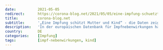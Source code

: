 ```yaml
---
date:          2021-05-05
redirect:      https://corona-blog.net/2021/05/05/eine-impfung-schuetzt-mutter-und-kind-die-daten-zeigen-das-gegenteil/
title:         corona-blog.net
subtitle:      '„Eine Impfung schützt Mutter und Kind“ - die Daten zeigen das Gegenteil'
description:   'In der europäischen Datenbank für Impfnebenwirkungen habe ichns ein Bild von der Gefährlichkeit der Corona Impfungen für Mütter und Kinder gemacht.'
country:       DE
categories:    [Impfung]
tags:          [impf-nebenwirkungen, kind]
---
```

